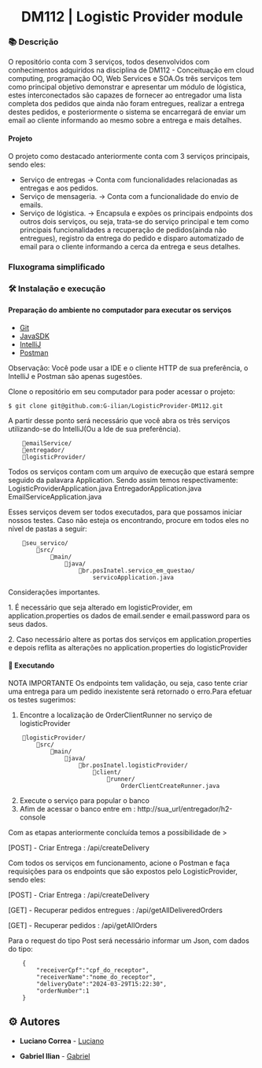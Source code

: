<h1 align="center">DM112 | Logistic Provider module</h1>

### :books: Descrição
<p>O repositório conta com 3 serviços, todos desenvolvidos com conhecimentos adquiridos na disciplina de DM112 - Conceituação em cloud computing, programação OO, Web Services e SOA.Os três serviços tem como principal objetivo demonstrar e apresentar um módulo de lógistica, estes interconectados são capazes de fornecer ao entregador uma lista completa dos pedidos que ainda não foram entregues, realizar a entrega destes pedidos, e posteriormente o sistema se encarregará de enviar um email ao cliente informando ao mesmo sobre a entrega e mais detalhes. </p>

#### Projeto
O projeto como destacado anteriormente conta com 3 serviços principais, sendo eles:
- Serviço de entregas -> Conta com funcionalidades relacionadas as entregas e aos pedidos.
- Serviço de mensageria. -> Conta com a funcionalidade do envio de emails.
- Serviço de lógistica. -> Encapsula e expões os principais endpoints dos outros dois serviços, ou seja, trata-se do serviço principal e tem como principais funcionalidades a recuperação de pedidos(ainda não entregues), registro da entrega do pedido e disparo automatizado de email para o cliente informando a cerca da entrega e seus detalhes.

### Fluxograma simplificado

### :hammer_and_wrench: Instalação e execução
#### Preparação do ambiente no computador para executar os serviços
- [Git](https://git-scm.com/)
- [JavaSDK](https://www.oracle.com/java/technologies/downloads/)
- [IntelliJ](https://www.jetbrains.com/pt-br/idea/download/)
- [Postman](https://www.postman.com/downloads/)

Observação: Você pode usar a IDE e o cliente HTTP de sua preferência, o IntelliJ e Postman são apenas sugestões.

Clone o repositório em seu computador para poder acessar o projeto:
```
$ git clone git@github.com:G-ilian/LogisticProvider-DM112.git
```

A partir desse ponto será necessário que você abra os três serviços utilizando-se do IntelliJ(Ou a Ide de sua preferência).
```
    📂emailService/
    📂entregador/
    📂logisticProvider/
```  
Todos os serviços contam com um arquivo de execução que estará sempre seguido da palavara Application. Sendo assim temos respectivamente:
LogisticProviderApplication.java
EntregadorApplication.java
EmailServiceApplication.java

Esses serviços devem ser todos executados, para que possamos iniciar nossos testes. Caso não esteja os encontrando, procure em todos eles no nível de pastas a seguir:
```
    📂seu_servico/
        📂src/
            📂main/
                📂java/
                    📂br.posInatel.servico_em_questao/
                        servicoApplication.java
```

Considerações importantes.
<p> 1. É necessário que seja alterado em logisticProvider, em application.properties os dados de email.sender e email.password para os seus dados. </p>
<p>2. Caso necessário altere as portas dos serviços em application.properties e depois reflita as alterações no application.properties do logisticProvider</p>

#### 🚀 Executando
NOTA IMPORTANTE
Os endpoints tem validação, ou seja, caso tente criar uma entrega para um pedido inexistente será retornado o erro.Para efetuar os testes sugerimos:
1. Encontre a localização de OrderClientRunner no serviço de logisticProvider
```
    📂logisticProvider/
        📂src/
            📂main/
                📂java/
                    📂br.posInatel.logisticProvider/
                        📂client/
                            📂runner/
                                OrderClientCreateRunner.java
```
2. Execute o serviço para popular o banco
3. Afim de acessar o banco entre em : http://sua_url/entregador/h2-console

Com as etapas anteriormente concluída temos a possibilidade de >

<p> [POST] - Criar Entrega : /api/createDelivery </p>
<p>Com todos os serviços em funcionamento, acione o Postman e faça requisições para os endpoints que são expostos pelo LogisticProvider, sendo eles: </p>
<p> [POST] - Criar Entrega : /api/createDelivery </p>
<p> [GET] - Recuperar pedidos entregues : /api/getAllDeliveredOrders </p>
<p> [GET] - Recuperar pedidos : /api/getAllOrders </p>

Para o request do tipo Post será necessário informar um Json, com dados do tipo:
```
    {
        "receiverCpf":"cpf_do_receptor",
        "receiverName":"nome_do_receptor",
        "deliveryDate":"2024-03-29T15:22:30",
        "orderNumber":1
    }
```




## :gear: Autores

* **Luciano Correa** - [Luciano](https://github.com/LuciMito)

* **Gabriel Ilian** - [Gabriel](https://github.com/G-ilian) 